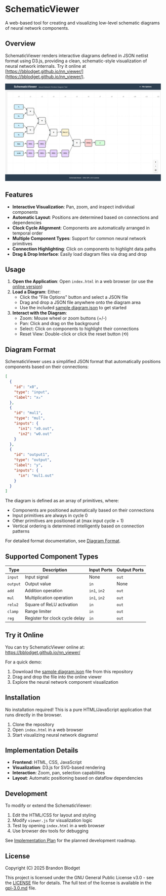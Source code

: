 # SchematicViewer

A web-based tool for creating and visualizing low-level schematic diagrams of neural network components. 

## Overview

SchematicViewer renders interactive diagrams defined in JSON netlist format using D3.js, providing a clean, schematic-style visualization of neural network internals. Try it online at [https://bblodget.github.io/nn_viewer/](https://bblodget.github.io/nn_viewer/).

![SchematicViewer Screenshot](screenshots/shot017.png)

## Features

- **Interactive Visualization**: Pan, zoom, and inspect individual components
- **Automatic Layout**: Positions are determined based on connections and dependencies 
- **Clock Cycle Alignment**: Components are automatically arranged in temporal order
- **Multiple Component Types**: Support for common neural network primitives
- **Connection Highlighting**: Click on components to highlight data paths
- **Drag & Drop Interface**: Easily load diagram files via drag and drop

## Usage

1. **Open the Application**: Open `index.html` in a web browser (or use the [online version](https://bblodget.github.io/nn_viewer/))
2. **Load a Diagram**: Either:
   - Click the "File Options" button and select a JSON file
   - Drag and drop a JSON file anywhere onto the diagram area
   - Use the included [sample diagram.json](diagram.json) to get started
3. **Interact with the Diagram**:
   - Zoom: Mouse wheel or zoom buttons (+/-)
   - Pan: Click and drag on the background
   - Select: Click on components to highlight their connections
   - Reset View: Double-click or click the reset button (⟲)

## Diagram Format

SchematicViewer uses a simplified JSON format that automatically positions components based on their connections:

```json
[
  {
    "id": "x0",
    "type": "input",
    "label": "x₀"
  },
  {
    "id": "mul1",
    "type": "mul",
    "inputs": {
      "in1": "x0.out",
      "in2": "w0.out"
    }
  },
  {
    "id": "output1",
    "type": "output",
    "label": "y",
    "inputs": {
      "in": "mul1.out"
    }
  }
]
```

The diagram is defined as an array of primitives, where:
- Components are positioned automatically based on their connections
- Input primitives are always in cycle 0
- Other primitives are positioned at (max input cycle + 1)
- Vertical ordering is determined intelligently based on connection patterns

For detailed format documentation, see [Diagram Format](design_docs/diagram_format.md).

## Supported Component Types

| Type | Description | Input Ports | Output Ports |
|------|-------------|-------------|--------------|
| `input` | Input signal | None | `out` |
| `output` | Output value | `in` | None |
| `add` | Addition operation | `in1`, `in2` | `out` |
| `mul` | Multiplication operation | `in1`, `in2` | `out` |
| `relu2` | Square of ReLU activation | `in` | `out` |
| `clamp` | Range limiter | `in` | `out` |
| `reg` | Register for clock cycle delay | `in` | `out` |

## Try it Online

You can try SchematicViewer online at: https://bblodget.github.io/nn_viewer/

For a quick demo:
1. Download the [sample diagram.json](diagram.json) file from this repository
2. Drag and drop the file into the online viewer
3. Explore the neural network component visualization

## Installation

No installation required! This is a pure HTML/JavaScript application that runs directly in the browser.

1. Clone the repository
2. Open `index.html` in a web browser
3. Start visualizing neural network diagrams!

## Implementation Details

- **Frontend**: HTML, CSS, JavaScript
- **Visualization**: D3.js for SVG-based rendering
- **Interaction**: Zoom, pan, selection capabilities
- **Layout**: Automatic positioning based on dataflow dependencies

## Development

To modify or extend the SchematicViewer:

1. Edit the HTML/CSS for layout and styling
2. Modify `viewer.js` for visualization logic
3. Test by opening `index.html` in a web browser
4. Use browser dev tools for debugging

See [Implementation Plan](design_docs/implementation_plan.md) for the planned development roadmap.

## License

Copyright (C) 2025 Brandon Blodget

This project is licensed under the GNU General Public License v3.0 - see the [LICENSE](LICENSE) file for details. The full text of the license is available in the [gpl-3.0.md](gpl-3.0.md) file.